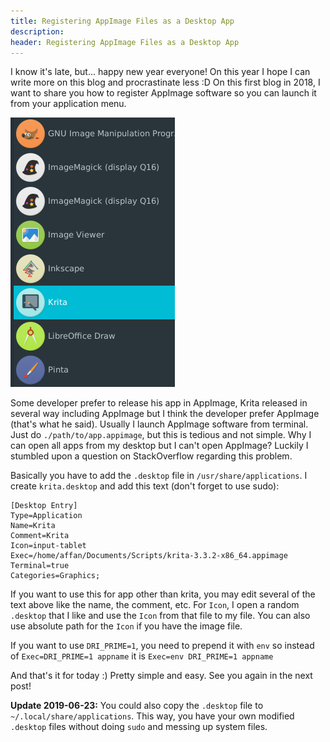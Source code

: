 ```yaml
---
title: Registering AppImage Files as a Desktop App
description:
header: Registering AppImage Files as a Desktop App
---
```



I know it's late, but... happy new year everyone! On this year I hope I can write more on this blog and procrastinate less :D On this first blog in 2018, I want to share you how to register AppImage software so you can launch it from your application menu.

![image](/img/krita.png "Krita")

Some developer prefer to release his app in AppImage, Krita released in several way including AppImage but I think the developer prefer AppImage (that's what he said). Usually I launch AppImage software from terminal. Just do `./path/to/app.appimage`, but this is tedious and not simple. Why I can open all apps from my desktop but I can't open AppImage? Luckily I stumbled upon a question on StackOverflow regarding this problem.

Basically you have to add the `.desktop` file in `/usr/share/applications`. I create `krita.desktop` and add this text (don't forget to use sudo):

```
[Desktop Entry]
Type=Application
Name=Krita
Comment=Krita
Icon=input-tablet
Exec=/home/affan/Documents/Scripts/krita-3.3.2-x86_64.appimage
Terminal=true
Categories=Graphics;
```

If you want to use this for app other than krita, you may edit several of the text above like the name, the comment, etc. For `Icon`, I open a random `.desktop` that I like and use the `Icon` from that file to my file. You can also use absolute path for the `Icon` if you have the image file.

If you want to use `DRI_PRIME=1`, you need to prepend it with `env` so instead of `Exec=DRI_PRIME=1 appname` it is `Exec=env DRI_PRIME=1 appname`

And that's it for today :) Pretty simple and easy. See you again in the next post!

**Update 2019-06-23:** You could also copy the `.desktop` file to `~/.local/share/applications`. This way, you have your own modified `.desktop` files without doing `sudo` and messing up system files.

